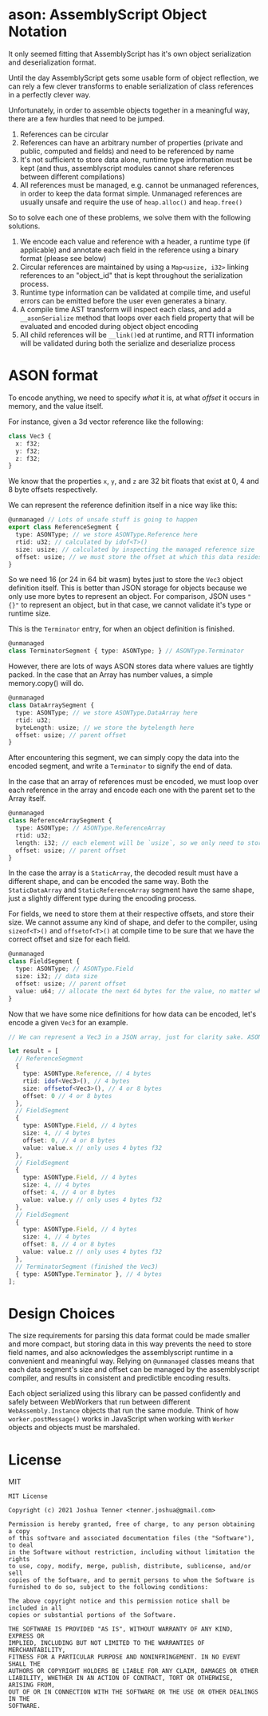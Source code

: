 # ason: AssemblyScript Object Notation

It only seemed fitting that AssemblyScript has it's own object serialization and deserialization format.

Until the day AssemblyScript gets some usable form of object reflection, we can rely a few clever transforms to enable serialization of class references in a perfectly clever way.

Unfortunately, in order to assemble objects together in a meaningful way, there are a few hurdles that need to be jumped.

1. References can be circular
2. References can have an arbitrary number of properties (private and public, computed and fields) and need to be referenced by name
3. It's not sufficient to store data alone, runtime type information must be kept (and thus, assemblyscript modules cannot share references between different compilations)
4. All references must be managed, e.g. cannot be unmanaged references, in order to keep the data format simple. Unmanaged references are usually unsafe and require the use of `heap.alloc()` and `heap.free()`

So to solve each one of these problems, we solve them with the following solutions.

1. We encode each value and reference with a header, a runtime type (if applicable) and annotate each field in the reference using a binary format (please see below)
2. Circular references are maintained by using a `Map<usize, i32>` linking references to an "object_id" that is kept throughout the serialization process.
3. Runtime type information can be validated at compile time, and useful errors can be emitted before the user even generates a binary.
4. A compile time AST transform will inspect each class, and add a `__asonSerialize` method that loops over each field property that will be evaluated and encoded during object object encoding
5. All child references will be `__link()`ed at runtime, and RTTI information will be validated during both the serialize and deserialize process

# ASON format

To encode anything, we need to specify *what* it is, at what *offset* it occurs in memory, and the value itself.

For instance, given a 3d vector reference like the following:

```ts
class Vec3 {
  x: f32;
  y: f32;
  z: f32;
}
```

We know that the properties `x`, `y`, and `z` are 32 bit floats that exist at 0, 4 and 8 byte offsets respectively.

We can represent the reference definition itself in a nice way like this:

```ts
@unmanaged // Lots of unsafe stuff is going to happen
export class ReferenceSegment {
  type: ASONType; // we store ASONType.Reference here
  rtid: u32; // calculated by idof<T>()
  size: usize; // calculated by inspecting the managed reference size
  offset: usize; // we must store the offset at which this data resides on it's parent
}
```

So we need 16 (or 24 in 64 bit wasm) bytes just to store the `Vec3` object definition itself. This is better than JSON storage for objects because we only use more bytes to represent an object. For comparison, JSON uses `"{}"` to represent an object, but in that case, we cannot validate it's type or runtime size.

This is the `Terminator` entry, for when an object definition is finished.

```ts
@unmanaged
class TerminatorSegment { type: ASONType; } // ASONType.Terminator
```

However, there are lots of ways ASON stores data where values are tightly packed. In the case that an Array has number values, a simple memory.copy() will do.

```ts
@unmanaged
class DataArraySegment {
  type: ASONType; // we store ASONType.DataArray here
  rtid: u32;
  byteLength: usize; // we store the bytelength here
  offset: usize; // parent offset
}
```

After encountering this segment, we can simply copy the data into the encoded segment, and write a `Terminator` to signify the end of data.

In the case that an array of references must be encoded, we must loop over each reference in the array and encode each one with the parent set to the Array itself.

```ts
@unmanaged
class ReferenceArraySegment {
  type: ASONType; // ASONType.ReferenceArray
  rtid: u32;
  length: i32; // each element will be `usize`, so we only need to store the length of the array
  offset: usize; // parent offset
}
```

In the case the array is a `StaticArray`, the decoded result must have a different shape, and can be encoded the same way. Both the `StaticDataArray` and `StaticReferenceArray` segment have the same shape, just a slightly different type during the encoding process.

For fields, we need to store them at their respective offsets, and store their size. We cannot assume any kind of shape, and defer to the compiler, using `sizeof<T>()` and `offsetof<T>()` at compile time to be sure that we have the correct offset and size for each field.

```ts
@unmanaged
class FieldSegment {
  type: ASONType; // ASONType.Field
  size: i32; // data size
  offset: usize; // parent offset
  value: u64; // allocate the next 64 bytes for the value, no matter what it is and store it little endian
}
```

Now that we have some nice definitions for how data can be encoded, let's encode a given `Vec3` for an example.

```ts
// We can represent a Vec3 in a JSON array, just for clarity sake. ASON objects are flat data.

let result = [
  // ReferenceSegment
  {
    type: ASONType.Reference, // 4 bytes
    rtid: idof<Vec3>(), // 4 bytes
    size: offsetof<Vec3>(), // 4 or 8 bytes
    offset: 0 // 4 or 8 bytes
  },
  // FieldSegment
  {
    type: ASONType.Field, // 4 bytes
    size: 4, // 4 bytes
    offset: 0, // 4 or 8 bytes
    value: value.x // only uses 4 bytes f32
  },
  // FieldSegment
  {
    type: ASONType.Field, // 4 bytes
    size: 4, // 4 bytes
    offset: 4, // 4 or 8 bytes
    value: value.y // only uses 4 bytes f32
  },
  // FieldSegment
  {
    type: ASONType.Field, // 4 bytes
    size: 4, // 4 bytes
    offset: 8, // 4 or 8 bytes
    value: value.z // only uses 4 bytes f32
  },
  // TerminatorSegment (finished the Vec3)
  { type: ASONType.Terminator }, // 4 bytes
];
```

# Design Choices

The size requirements for parsing this data format could be made smaller and more compact, but storing data in this way prevents the need to store field names, and also acknowledges the assemblyscript runtime in a convenient and meaningful way. Relying on `@unmanaged` classes means that each data segment's size and offset can be managed by the assemblyscript compiler, and results in consistent and predictible encoding results.

Each object serialized using this library can be passed confidently and safely between WebWorkers that run between different `WebAssembly.Instance` objects that run the same module. Think of how `worker.postMessage()` works in JavaScript when working with `Worker` objects and objects must be marshaled.

# License

MIT

```
MIT License

Copyright (c) 2021 Joshua Tenner <tenner.joshua@gmail.com>

Permission is hereby granted, free of charge, to any person obtaining a copy
of this software and associated documentation files (the "Software"), to deal
in the Software without restriction, including without limitation the rights
to use, copy, modify, merge, publish, distribute, sublicense, and/or sell
copies of the Software, and to permit persons to whom the Software is
furnished to do so, subject to the following conditions:

The above copyright notice and this permission notice shall be included in all
copies or substantial portions of the Software.

THE SOFTWARE IS PROVIDED "AS IS", WITHOUT WARRANTY OF ANY KIND, EXPRESS OR
IMPLIED, INCLUDING BUT NOT LIMITED TO THE WARRANTIES OF MERCHANTABILITY,
FITNESS FOR A PARTICULAR PURPOSE AND NONINFRINGEMENT. IN NO EVENT SHALL THE
AUTHORS OR COPYRIGHT HOLDERS BE LIABLE FOR ANY CLAIM, DAMAGES OR OTHER
LIABILITY, WHETHER IN AN ACTION OF CONTRACT, TORT OR OTHERWISE, ARISING FROM,
OUT OF OR IN CONNECTION WITH THE SOFTWARE OR THE USE OR OTHER DEALINGS IN THE
SOFTWARE.
```
